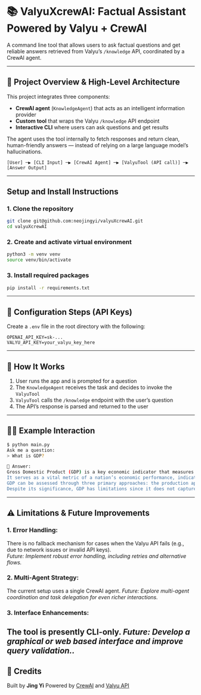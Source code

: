 # 📚 ValyuXcrewAI: Factual Assistant Powered by Valyu + CrewAI

A command line tool that allows users to ask factual questions and get reliable answers retrieved from Valyu’s `/knowledge` API, coordinated by a CrewAI agent.

---

## 🧠 Project Overview & High-Level Architecture

This project integrates three components:

- **CrewAI agent** (`KnowledgeAgent`) that acts as an intelligent information provider  
- **Custom tool** that wraps the Valyu `/knowledge` API endpoint  
- **Interactive CLI** where users can ask questions and get results

The agent uses the tool internally to fetch responses and return clean, human-friendly answers — instead of relying on a large language model’s hallucinations.

```
[User] ─▶ [CLI Input] ─▶ [CrewAI Agent] ─▶ [ValyuTool (API call)] ─▶ [Answer Output]
```

---

## Setup and Install Instructions

### 1. Clone the repository
```bash
git clone git@github.com:neojingyi/valyuXcrewAI.git
cd valyuXcrewAI
```

### 2. Create and activate virtual environment
```bash
python3 -m venv venv
source venv/bin/activate
```

### 3. Install required packages
```bash
pip install -r requirements.txt
```

---

## 🔐 Configuration Steps (API Keys)

Create a `.env` file in the root directory with the following:

```
OPENAI_API_KEY=sk-...
VALYU_API_KEY=your_valyu_key_here
```

---

## 🧪 How It Works

1. User runs the app and is prompted for a question  
2. The `KnowledgeAgent` receives the task and decides to invoke the `ValyuTool`  
3. `ValyuTool` calls the `/knowledge` endpoint with the user’s question  
4. The API’s response is parsed and returned to the user

---

## 🧑‍💻 Example Interaction

```bash
$ python main.py
Ask me a question:
> What is GDP?

🎯 Answer:
Gross Domestic Product (GDP) is a key economic indicator that measures the total monetary value of all final goods and services produced within a country's borders over a specified period, typically a year or a quarter. 
It serves as a vital metric of a nation’s economic performance, indicating growth or decline in economic health. 
GDP can be assessed through three primary approaches: the production approach, the expenditure approach, and the income approach, each offering different perspectives of economic activity. 
Despite its significance, GDP has limitations since it does not capture income inequality, environmental costs, or non-market transactions, necessitating the use of additional indicators for a holistic economic assessment.
```

---

## ⚠️ Limitations & Future Improvements

### 1. Error Handling: 
There is no fallback mechanism for cases when the Valyu API fails (e.g., due to network issues or invalid API keys).  
*Future: Implement robust error handling, including retries and alternative flows.*

### 2. Multi-Agent Strategy:
The current setup uses a single CrewAI agent.
*Future: Explore multi-agent coordination and task delegation for even richer interactions.*

### 3. Interface Enhancements:
The tool is presently CLI-only.
*Future: Develop a graphical or web based interface and improve query validation..*
---

## 🧾 Credits

Built by **Jing Yi** 
Powered by [CrewAI](https://docs.crewai.com/) and [Valyu API](https://valyu.ai)
